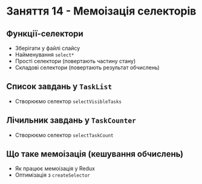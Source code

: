 # Заняття 14 - Мемоізація селекторів

## Функції-селектори

- Зберігати у файлі слайсу
- Найменування `select*`
- Прості селектори (повертають частину стану)
- Складові селектори (повертають результат обчислень)

## Список завдань у `TaskList`

- Створюємо селектор `selectVisibleTasks`

## Лічильник завдань у `TaskCounter`

- Створюємо селектор `selectTaskCount`

## Що таке мемоізація (кешування обчислень)

- Як працює мемоізація у Redux
- Оптимізація з `createSelector`
